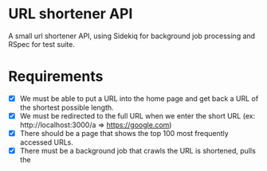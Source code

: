 # URL shortener API

A small url shortener API, using Sidekiq for background job processing and RSpec for test suite.

# Requirements
- [x] We must be able to put a URL into the home page and get back a URL of the shortest possible length.
- [x] We must be redirected to the full URL when we enter the short URL (ex: http://localhost:3000/a => https://google.com)
- [x] There should be a page that shows the top 100 most frequently accessed URLs.
- [x] There must be a background job that crawls the URL is shortened, pulls the <title> from the website, and stores it.
- [x] Display the title with the URL on the top 100 board.
- [x] There must be a README that explains how to set up the application and the algorithm used for generating the URL short code.

# Installations
- Install Redis first
- Clone project
- bundle install
- redis-server in another window
- rails db:setup
- Run test suite with: bundle exec rspec
- Go to: localhost:3000 to see magic!
  
## Algorithm and system design
The problem we are solving here is how to generate a short and unique key for a given URL and for that there are different approaches however the solution
exposed here consists of an algorithm that computes a unique hash (e.g., MD5 or SHA256, etc.) of the given URL. The hash can then be encoded 
for display. This encoding could be base36, base62 or even base64 encoding. Assuming the following in our system we could get the number of combinations posible of each strategy:
- Using base64 encoding, a 6 letters long key would result in 64^6 = ~68.7 billion possible strings.
- Using base64 encoding, an 8 letters long key would result in 64^8 = ~281 trillion possible strings.

## API
#### Base URL
```
 https://getshortcode.herokuapp.com/
```

## URLS

### `POST /api/v1/short`
Adds and return the url shortened  
Accepted params (*all fields must be present*):
- url (*string*)
- shortcode (*string*) not required
```json
{
  "url": "example"
}
```

### `GET /api/v1/short/:shortcode`
Redirects you to the address that :shortcode is pointing to
  
## Stats
Show the 100 most frequently visited sites
  
### `GET /api/v1/stats`
[
  {
    "title": "Sidekiq In Rails: Native Worker & ActiveJob, Who’s The Winner?",
    "url": "https://www.gojek.io/blog/sidekiq-in-rails-native-worker-activejob-whos-the-winner",
    "shortcode": "aQ3-gA",
    "visit_count": 50
  }
  ...
]


